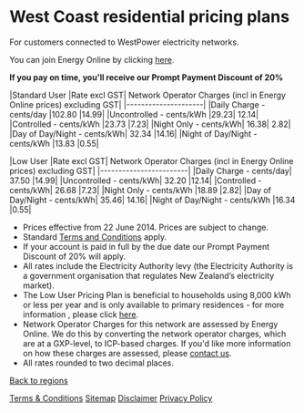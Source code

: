 # West Coast residential pricing plans
For customers connected to WestPower electricity networks.

You can join Energy Online by clicking [here](http://www.energyonline.co.nz/Default.aspx?tabid=98).

**If you pay on time, you'll receive our Prompt Payment Discount of 20%**


 

|Standard User	|Rate excl GST|	Network Operator Charges (incl in Energy Online prices) excluding GST|
|---------------------|
|Daily Charge - cents/day	|102.80	|14.99|
|Uncontrolled - cents/kWh	|29.23|	12.14|
|Controlled - cents/kWh	|23.73	|7.23|
|Night Only - cents/kWh|	16.38|	2.82|
|Day of Day/Night - cents/kWh|	32.34	|14.16|
|Night of Day/Night - cents/kWh	|13.83	|0.55|
 

|Low User	|Rate excl GST|	Network Operator Charges (incl in Energy Online prices) excluding GST|
|------------------------|
|Daily Charge - cents/day|	37.50	|14.99|
|Uncontrolled - cents/kWh|	32.20	|12.14|
|Controlled - cents/kWh|	26.68	|7.23|
|Night Only - cents/kWh	|18.89	|2.82|
|Day of Day/Night - cents/kWh|	35.46|	14.16|
|Night of Day/Night - cents/kWh	|16.34	|0.55|

- Prices effective from 22 June 2014. Prices are subject to change.
- Standard [Terms and Conditions](http://www.energyonline.co.nz/terms) apply.
- If your account is paid in full by the due date our Prompt Payment Discount of 20% will apply.
- All rates include the Electricity Authority levy (the Electricity Authority is a government organisation that regulates New Zealand’s electricity market).
- The Low User Pricing Plan is beneficial to households using 8,000 kWh or less per year and is only available to primary residences - for more information , please click [here](http://www.energyonline.co.nz/Default.aspx?tabid=148).
- Network Operator Charges for this network are assessed by Energy Online.  We do this by converting the network operator charges, which are at a GXP-level, to ICP-based charges.  If you'd like more information on how these charges are assessed, please [contact us](http://www.energyonline.co.nz/home/contact_us).
- All rates rounded to two decimal places.

[Back to regions](http://www.energyonline.co.nz/residential/pricing_plans/residential_electricity_pricing_plans)

[Terms & Conditions](http://www.energyonline.co.nz/terms)
[Sitemap](http://www.energyonline.co.nz/home/site_map)
[Disclaimer](http://www.energyonline.co.nz/home/site_map/disclaimer)
[Privacy Policy](http://www.energyonline.co.nz/home/site_map/privacy_policy)
